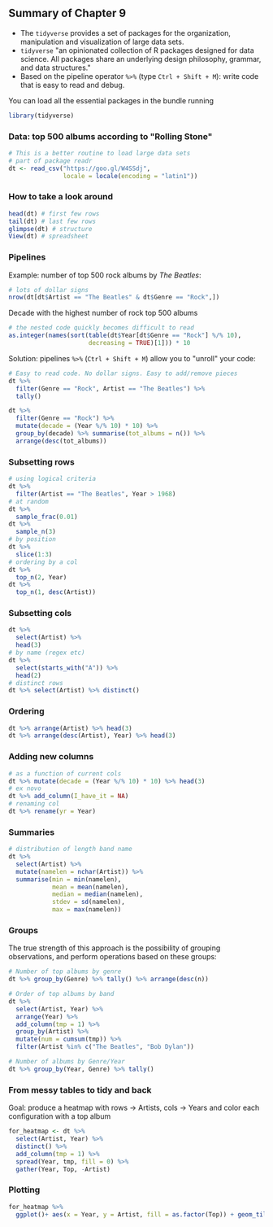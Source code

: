 ## Summary of Chapter 9

- The `tidyverse` provides a set of packages for the organization, manipulation and visualization of large data sets.
- `tidyverse` "an opinionated collection of R packages designed for data science. All packages share an underlying design philosophy, grammar, and data structures."
- Based on the pipeline operator `%>%` (type `Ctrl + Shift + M`): write code that is easy to read and debug.

You can load all the essential packages in the bundle running

```r
library(tidyverse)
```

### Data: top 500 albums according to "Rolling Stone"

```r
# This is a better routine to load large data sets
# part of package readr
dt <- read_csv("https://goo.gl/W4SSdj", 
               locale = locale(encoding = "latin1"))
```

### How to take a look around

```r
head(dt) # first few rows
tail(dt) # last few rows
glimpse(dt) # structure
View(dt) # spreadsheet
```

### Pipelines

Example: number of top 500 rock albums by *The Beatles*:

```r
# lots of dollar signs
nrow(dt[dt$Artist == "The Beatles" & dt$Genre == "Rock",])
```

Decade with the highest number of rock top 500 albums

```r
# the nested code quickly becomes difficult to read
as.integer(names(sort(table(dt$Year[dt$Genre == "Rock"] %/% 10), 
                      decreasing = TRUE)[1])) * 10
```

Solution: pipelines `%>%` (`Ctrl + Shift + M`) allow you to "unroll" your code:

```r
# Easy to read code. No dollar signs. Easy to add/remove pieces
dt %>% 
  filter(Genre == "Rock", Artist == "The Beatles") %>% 
  tally()
```

```r
dt %>% 
  filter(Genre == "Rock") %>% 
  mutate(decade = (Year %/% 10) * 10) %>% 
  group_by(decade) %>% summarise(tot_albums = n()) %>% 
  arrange(desc(tot_albums))
```

### Subsetting rows

```r
# using logical criteria
dt %>% 
  filter(Artist == "The Beatles", Year > 1968)
# at random
dt %>% 
  sample_frac(0.01)
dt %>% 
  sample_n(3)
# by position
dt %>% 
  slice(1:3)
# ordering by a col
dt %>% 
  top_n(2, Year)
dt %>% 
  top_n(1, desc(Artist))
```

### Subsetting cols

```r
dt %>% 
  select(Artist) %>% 
  head(3)
# by name (regex etc)
dt %>% 
  select(starts_with("A")) %>% 
  head(2)
# distinct rows
dt %>% select(Artist) %>% distinct()
```

### Ordering 

```r
dt %>% arrange(Artist) %>% head(3)
dt %>% arrange(desc(Artist), Year) %>% head(3)
```

### Adding new columns

```r
# as a function of current cols
dt %>% mutate(decade = (Year %/% 10) * 10) %>% head(3)
# ex novo
dt %>% add_column(I_have_it = NA)
# renaming col
dt %>% rename(yr = Year)
```

### Summaries

```r
# distribution of length band name
dt %>% 
  select(Artist) %>% 
  mutate(namelen = nchar(Artist)) %>% 
  summarise(min = min(namelen),
            mean = mean(namelen), 
            median = median(namelen),
            stdev = sd(namelen),
            max = max(namelen))
```

### Groups
The true strength of this approach is the possibility of grouping observations, and perform operations based on these groups:

```r
# Number of top albums by genre
dt %>% group_by(Genre) %>% tally() %>% arrange(desc(n))

# Order of top albums by band
dt %>% 
  select(Artist, Year) %>% 
  arrange(Year) %>% 
  add_column(tmp = 1) %>% 
  group_by(Artist) %>% 
  mutate(num = cumsum(tmp)) %>% 
  filter(Artist %in% c("The Beatles", "Bob Dylan"))

# Number of albums by Genre/Year
dt %>% group_by(Year, Genre) %>% tally()
```

### From messy tables to tidy and back

Goal: produce a heatmap with rows -> Artists, cols -> Years and color each configuration with a top album

```r
for_heatmap <- dt %>% 
  select(Artist, Year) %>% 
  distinct() %>% 
  add_column(tmp = 1) %>% 
  spread(Year, tmp, fill = 0) %>% 
  gather(Year, Top, -Artist)
```

### Plotting

```r
for_heatmap %>% 
  ggplot()+ aes(x = Year, y = Artist, fill = as.factor(Top)) + geom_tile() + scale_fill_manual(values = c("white", "black"))
```
